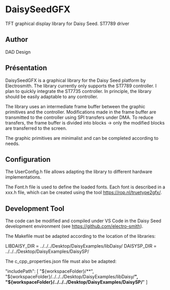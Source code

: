 # DaisySeedGFX
TFT graphical display library for Daisy Seed. ST7789 driver

## Author
DAD Design

## Présentation
DaisySeedGFX is a graphical library for the Daisy Seed platform by Electrosmith.
The library currently only supports the ST7789 controller. I plan to quickly integrate the ST7735 controller. In principle, the library should be easily adaptable to any controller.

The library uses an intermediate frame buffer between the graphic primitives and the controller. Modifications made in the frame buffer are transmitted to the controller using SPI transfers under DMA. To reduce transfers, the frame buffer is divided into blocks -> only the modified blocks are transferred to the screen.

The graphic primitives are minimalist and can be completed according to needs.

## Configuration
The UserConfig.h file allows adapting the library to different hardware implementations.

The Font.h file is used to define the loaded fonts. Each font is described in a xxx.h file, which can be created using the tool https://rop.nl/truetype2gfx/.

## Development Tool
The code can be modified and compiled under VS Code in the Daisy Seed development environment (see https://github.com/electro-smith).

The Makefile must be adapted according to the location of the libraries:

LIBDAISY_DIR = ../../../Desktop/DaisyExamples/libDaisy/
DAISYSP_DIR = ../../../Desktop/DaisyExamples/DaisySP/


The c_cpp_properties.json file must also be adapted:

"includePath": [
  "${workspaceFolder}/**",
  "${workspaceFolder}/../../../Desktop/DaisyExamples/libDaisy/**",
  "${workspaceFolder}/../../../Desktop/DaisyExamples/DaisySP/**"
]
